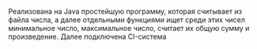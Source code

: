 Реализована на Java простейшую программу, которая считывает из файла числа, 
а далее отдельными функциями ищет 
среди этих чисел минимальное число, максимальное число, считает их общую сумму и произведение.
Далее подключена CI-система
